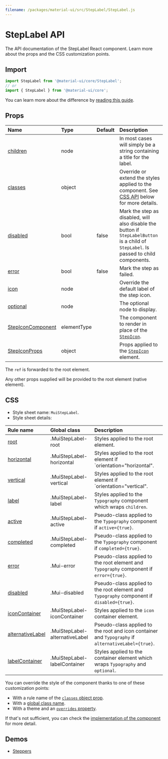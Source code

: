 ```yaml
---
filename: /packages/material-ui/src/StepLabel/StepLabel.js
---
```


<!--- This documentation is automatically generated, do not try to edit it. -->

# StepLabel API

<p class="description">The API documentation of the StepLabel React component. Learn more about the props and the CSS customization points.</p>

## Import

```js
import StepLabel from '@material-ui/core/StepLabel';
// or
import { StepLabel } from '@material-ui/core';
```

You can learn more about the difference by [reading this guide](/guides/minimizing-bundle-size/).



## Props

| Name | Type | Default | Description |
|:-----|:-----|:--------|:------------|
| <a class="anchor-link" id="props--children"></a><a href="#props--children" title="link to the prop on this page" class="prop-name">children</a> | <span class="prop-type">node</span> |  | In most cases will simply be a string containing a title for the label. |
| <a class="anchor-link" id="props--classes"></a><a href="#props--classes" title="link to the prop on this page" class="prop-name">classes</a> | <span class="prop-type">object</span> |  | Override or extend the styles applied to the component. See [CSS API](#css) below for more details. |
| <a class="anchor-link" id="props--disabled"></a><a href="#props--disabled" title="link to the prop on this page" class="prop-name">disabled</a> | <span class="prop-type">bool</span> | <span class="prop-default">false</span> | Mark the step as disabled, will also disable the button if `StepLabelButton` is a child of `StepLabel`. Is passed to child components. |
| <a class="anchor-link" id="props--error"></a><a href="#props--error" title="link to the prop on this page" class="prop-name">error</a> | <span class="prop-type">bool</span> | <span class="prop-default">false</span> | Mark the step as failed. |
| <a class="anchor-link" id="props--icon"></a><a href="#props--icon" title="link to the prop on this page" class="prop-name">icon</a> | <span class="prop-type">node</span> |  | Override the default label of the step icon. |
| <a class="anchor-link" id="props--optional"></a><a href="#props--optional" title="link to the prop on this page" class="prop-name">optional</a> | <span class="prop-type">node</span> |  | The optional node to display. |
| <a class="anchor-link" id="props--StepIconComponent"></a><a href="#props--StepIconComponent" title="link to the prop on this page" class="prop-name">StepIconComponent</a> | <span class="prop-type">elementType</span> |  | The component to render in place of the [`StepIcon`](/api/step-icon/). |
| <a class="anchor-link" id="props--StepIconProps"></a><a href="#props--StepIconProps" title="link to the prop on this page" class="prop-name">StepIconProps</a> | <span class="prop-type">object</span> |  | Props applied to the [`StepIcon`](/api/step-icon/) element. |

The `ref` is forwarded to the root element.

Any other props supplied will be provided to the root element (native element).

## CSS

- Style sheet name: `MuiStepLabel`.
- Style sheet details:

| Rule name | Global class | Description |
|:-----|:-------------|:------------|
| <a class="anchor-link" title="link to the rule name on this page" id="css--root"></a><a href="#css--root" class="prop-name">root</a> | <span class="prop-name">.MuiStepLabel-root</span> | Styles applied to the root element.
| <a class="anchor-link" title="link to the rule name on this page" id="css--horizontal"></a><a href="#css--horizontal" class="prop-name">horizontal</a> | <span class="prop-name">.MuiStepLabel-horizontal</span> | Styles applied to the root element if `orientation="horizontal".
| <a class="anchor-link" title="link to the rule name on this page" id="css--vertical"></a><a href="#css--vertical" class="prop-name">vertical</a> | <span class="prop-name">.MuiStepLabel-vertical</span> | Styles applied to the root element if `orientation="vertical".
| <a class="anchor-link" title="link to the rule name on this page" id="css--label"></a><a href="#css--label" class="prop-name">label</a> | <span class="prop-name">.MuiStepLabel-label</span> | Styles applied to the `Typography` component which wraps `children`.
| <a class="anchor-link" title="link to the rule name on this page" id="css--active"></a><a href="#css--active" class="prop-name">active</a> | <span class="prop-name">.MuiStepLabel-active</span> | Pseudo-class applied to the `Typography` component if `active={true}`.
| <a class="anchor-link" title="link to the rule name on this page" id="css--completed"></a><a href="#css--completed" class="prop-name">completed</a> | <span class="prop-name">.MuiStepLabel-completed</span> | Pseudo-class applied to the `Typography` component if `completed={true}`.
| <a class="anchor-link" title="link to the rule name on this page" id="css--error"></a><a href="#css--error" class="prop-name">error</a> | <span class="prop-name">.Mui-error</span> | Pseudo-class applied to the root element and `Typography` component if `error={true}`.
| <a class="anchor-link" title="link to the rule name on this page" id="css--disabled"></a><a href="#css--disabled" class="prop-name">disabled</a> | <span class="prop-name">.Mui-disabled</span> | Pseudo-class applied to the root element and `Typography` component if `disabled={true}`.
| <a class="anchor-link" title="link to the rule name on this page" id="css--iconContainer"></a><a href="#css--iconContainer" class="prop-name">iconContainer</a> | <span class="prop-name">.MuiStepLabel-iconContainer</span> | Styles applied to the `icon` container element.
| <a class="anchor-link" title="link to the rule name on this page" id="css--alternativeLabel"></a><a href="#css--alternativeLabel" class="prop-name">alternativeLabel</a> | <span class="prop-name">.MuiStepLabel-alternativeLabel</span> | Pseudo-class applied to the root and icon container and `Typography` if `alternativeLabel={true}`.
| <a class="anchor-link" title="link to the rule name on this page" id="css--labelContainer"></a><a href="#css--labelContainer" class="prop-name">labelContainer</a> | <span class="prop-name">.MuiStepLabel-labelContainer</span> | Styles applied to the container element which wraps `Typography` and `optional`.

You can override the style of the component thanks to one of these customization points:

- With a rule name of the [`classes` object prop](/customization/components/#overriding-styles-with-classes).
- With a [global class name](/customization/components/#overriding-styles-with-global-class-names).
- With a theme and an [`overrides` property](/customization/globals/#css).

If that's not sufficient, you can check the [implementation of the component](https://github.com/mui-org/material-ui/blob/master/packages/material-ui/src/StepLabel/StepLabel.js) for more detail.

## Demos

- [Steppers](/components/steppers/)

